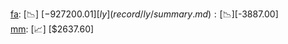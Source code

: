 [fa](record/fa/summary.md): [📉] [$-927200.01]  
[ly](record/ly/summary.md): [📉] [$-3887.00]  
[mm](record/mm/summary.md): [📈] [$2637.60]  
